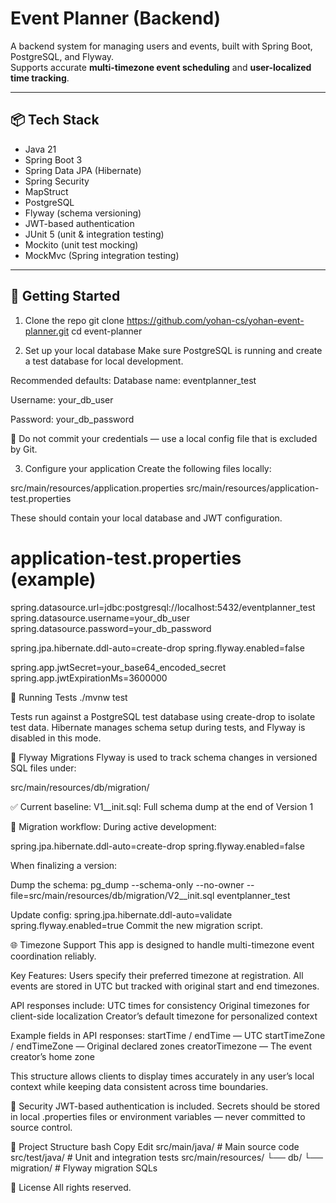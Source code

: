 # Event Planner (Backend)

A backend system for managing users and events, built with Spring Boot, PostgreSQL, and Flyway.  
Supports accurate **multi-timezone event scheduling** and **user-localized time tracking**.

---

## 📦 Tech Stack

- Java 21
- Spring Boot 3
- Spring Data JPA (Hibernate)
- Spring Security
- MapStruct
- PostgreSQL
- Flyway (schema versioning)
- JWT-based authentication
- JUnit 5 (unit & integration testing)
- Mockito (unit test mocking)
- MockMvc (Spring integration testing)

---

## 🚀 Getting Started

1. Clone the repo
git clone https://github.com/yohan-cs/yohan-event-planner.git
cd event-planner

2. Set up your local database
Make sure PostgreSQL is running and create a test database for local development.

Recommended defaults:
Database name: eventplanner_test

Username: your_db_user

Password: your_db_password

🛑 Do not commit your credentials — use a local config file that is excluded by Git.

3. Configure your application
Create the following files locally:

src/main/resources/application.properties
src/main/resources/application-test.properties

These should contain your local database and JWT configuration.

# application-test.properties (example)
spring.datasource.url=jdbc:postgresql://localhost:5432/eventplanner_test
spring.datasource.username=your_db_user
spring.datasource.password=your_db_password

spring.jpa.hibernate.ddl-auto=create-drop
spring.flyway.enabled=false

spring.app.jwtSecret=your_base64_encoded_secret
spring.app.jwtExpirationMs=3600000

🧪 Running Tests
./mvnw test

Tests run against a PostgreSQL test database using create-drop to isolate test data.
Hibernate manages schema setup during tests, and Flyway is disabled in this mode.

🐘 Flyway Migrations
Flyway is used to track schema changes in versioned SQL files under:

src/main/resources/db/migration/

✅ Current baseline:
V1__init.sql: Full schema dump at the end of Version 1

🚧 Migration workflow:
During active development:

spring.jpa.hibernate.ddl-auto=create-drop
spring.flyway.enabled=false

When finalizing a version:

Dump the schema:
pg_dump --schema-only --no-owner --file=src/main/resources/db/migration/V2__init.sql eventplanner_test

Update config:
spring.jpa.hibernate.ddl-auto=validate
spring.flyway.enabled=true
Commit the new migration script.

🌐 Timezone Support
This app is designed to handle multi-timezone event coordination reliably.

Key Features:
Users specify their preferred timezone at registration.
All events are stored in UTC but tracked with original start and end timezones.

API responses include:
UTC times for consistency
Original timezones for client-side localization
Creator’s default timezone for personalized context

Example fields in API responses:
startTime / endTime — UTC
startTimeZone / endTimeZone — Original declared zones
creatorTimezone — The event creator’s home zone

This structure allows clients to display times accurately in any user’s local context while keeping data consistent across time boundaries.

🔐 Security
JWT-based authentication is included. Secrets should be stored in local .properties files or environment variables — never committed to source control.

📂 Project Structure
bash
Copy
Edit
src/main/java/               # Main source code
src/test/java/               # Unit and integration tests
src/main/resources/
└── db/
    └── migration/           # Flyway migration SQLs

📜 License
All rights reserved.
